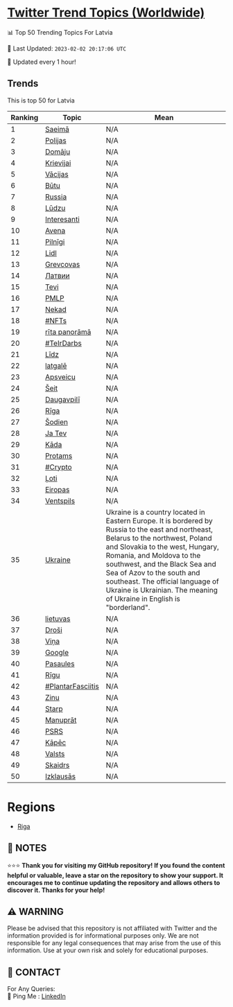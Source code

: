 [Twitter Trend Topics (Worldwide)](https://github.com/ErcinDedeoglu/Twitter-Trend-Topics)
==========


📊 Top 50 Trending Topics For Latvia

📆 Last Updated: `2023-02-02 20:17:06 UTC`

🔧 Updated every 1 hour!


## Trends

This is top 50 for Latvia

| Ranking | Topic | Mean |
| ------- | ------------ | ------------ |
| 1 | [Saeimā](http://twitter.com/search?q=Saeim%c4%81) | N/A |
| 2 | [Polijas](http://twitter.com/search?q=Polijas) | N/A |
| 3 | [Domāju](http://twitter.com/search?q=Dom%c4%81ju) | N/A |
| 4 | [Krievijai](http://twitter.com/search?q=Krievijai) | N/A |
| 5 | [Vācijas](http://twitter.com/search?q=V%c4%81cijas) | N/A |
| 6 | [Būtu](http://twitter.com/search?q=B%c5%abtu) | N/A |
| 7 | [Russia](http://twitter.com/search?q=Russia) | N/A |
| 8 | [Lūdzu](http://twitter.com/search?q=L%c5%abdzu) | N/A |
| 9 | [Interesanti](http://twitter.com/search?q=Interesanti) | N/A |
| 10 | [Avena](http://twitter.com/search?q=Avena) | N/A |
| 11 | [Pilnīgi](http://twitter.com/search?q=Piln%c4%abgi) | N/A |
| 12 | [Lidl](http://twitter.com/search?q=Lidl) | N/A |
| 13 | [Grevcovas](http://twitter.com/search?q=Grevcovas) | N/A |
| 14 | [Латвии](http://twitter.com/search?q=%d0%9b%d0%b0%d1%82%d0%b2%d0%b8%d0%b8) | N/A |
| 15 | [Tevi](http://twitter.com/search?q=Tevi) | N/A |
| 16 | [PMLP](http://twitter.com/search?q=PMLP) | N/A |
| 17 | [Nekad](http://twitter.com/search?q=Nekad) | N/A |
| 18 | [#NFTs](http://twitter.com/search?q=%23NFTs) | N/A |
| 19 | [rīta panorāmā](http://twitter.com/search?q=r%c4%abta+panor%c4%81m%c4%81) | N/A |
| 20 | [#TeIrDarbs](http://twitter.com/search?q=%23TeIrDarbs) | N/A |
| 21 | [Līdz](http://twitter.com/search?q=L%c4%abdz) | N/A |
| 22 | [latgalē](http://twitter.com/search?q=latgal%c4%93) | N/A |
| 23 | [Apsveicu](http://twitter.com/search?q=Apsveicu) | N/A |
| 24 | [Šeit](http://twitter.com/search?q=%c5%a0eit) | N/A |
| 25 | [Daugavpilī](http://twitter.com/search?q=Daugavpil%c4%ab) | N/A |
| 26 | [Rīga](http://twitter.com/search?q=R%c4%abga) | N/A |
| 27 | [Šodien](http://twitter.com/search?q=%c5%a0odien) | N/A |
| 28 | [Ja Tev](http://twitter.com/search?q=Ja+Tev) | N/A |
| 29 | [Kāda](http://twitter.com/search?q=K%c4%81da) | N/A |
| 30 | [Protams](http://twitter.com/search?q=Protams) | N/A |
| 31 | [#Crypto](http://twitter.com/search?q=%23Crypto) | N/A |
| 32 | [Ļoti](http://twitter.com/search?q=%c4%bboti) | N/A |
| 33 | [Eiropas](http://twitter.com/search?q=Eiropas) | N/A |
| 34 | [Ventspils](http://twitter.com/search?q=Ventspils) | N/A |
| 35 | [Ukraine](http://twitter.com/search?q=Ukraine) | Ukraine is a country located in Eastern Europe. It is bordered by Russia to the east and northeast, Belarus to the northwest, Poland and Slovakia to the west, Hungary, Romania, and Moldova to the southwest, and the Black Sea and Sea of Azov to the south and southeast. The official language of Ukraine is Ukrainian. The meaning of Ukraine in English is "borderland". |
| 36 | [lietuvas](http://twitter.com/search?q=lietuvas) | N/A |
| 37 | [Droši](http://twitter.com/search?q=Dro%c5%a1i) | N/A |
| 38 | [Viņa](http://twitter.com/search?q=Vi%c5%86a) | N/A |
| 39 | [Google](http://twitter.com/search?q=Google) | N/A |
| 40 | [Pasaules](http://twitter.com/search?q=Pasaules) | N/A |
| 41 | [Rīgu](http://twitter.com/search?q=R%c4%abgu) | N/A |
| 42 | [#PlantarFasciitis](http://twitter.com/search?q=%23PlantarFasciitis) | N/A |
| 43 | [Zinu](http://twitter.com/search?q=Zinu) | N/A |
| 44 | [Starp](http://twitter.com/search?q=Starp) | N/A |
| 45 | [Manuprāt](http://twitter.com/search?q=Manupr%c4%81t) | N/A |
| 46 | [PSRS](http://twitter.com/search?q=PSRS) | N/A |
| 47 | [Kāpēc](http://twitter.com/search?q=K%c4%81p%c4%93c) | N/A |
| 48 | [Valsts](http://twitter.com/search?q=Valsts) | N/A |
| 49 | [Skaidrs](http://twitter.com/search?q=Skaidrs) | N/A |
| 50 | [Izklausās](http://twitter.com/search?q=Izklaus%c4%81s) | N/A |



# Regions

* [Riga](</Latvia/Riga.md>)



## 📝 NOTES

⭐⭐⭐ **Thank you for visiting my GitHub repository! If you found the content helpful or valuable, leave a star on the repository to show your support. It encourages me to continue updating the repository and allows others to discover it. Thanks for your help!**


## ⚠️ WARNING

Please be advised that this repository is not affiliated with Twitter and the information provided is for informational purposes only. We are not responsible for any legal consequences that may arise from the use of this information. Use at your own risk and solely for educational purposes.


## 📨 CONTACT

 For Any Queries:  
            🏓 Ping Me : [LinkedIn](https://www.linkedin.com/in/ercindedeoglu/)
